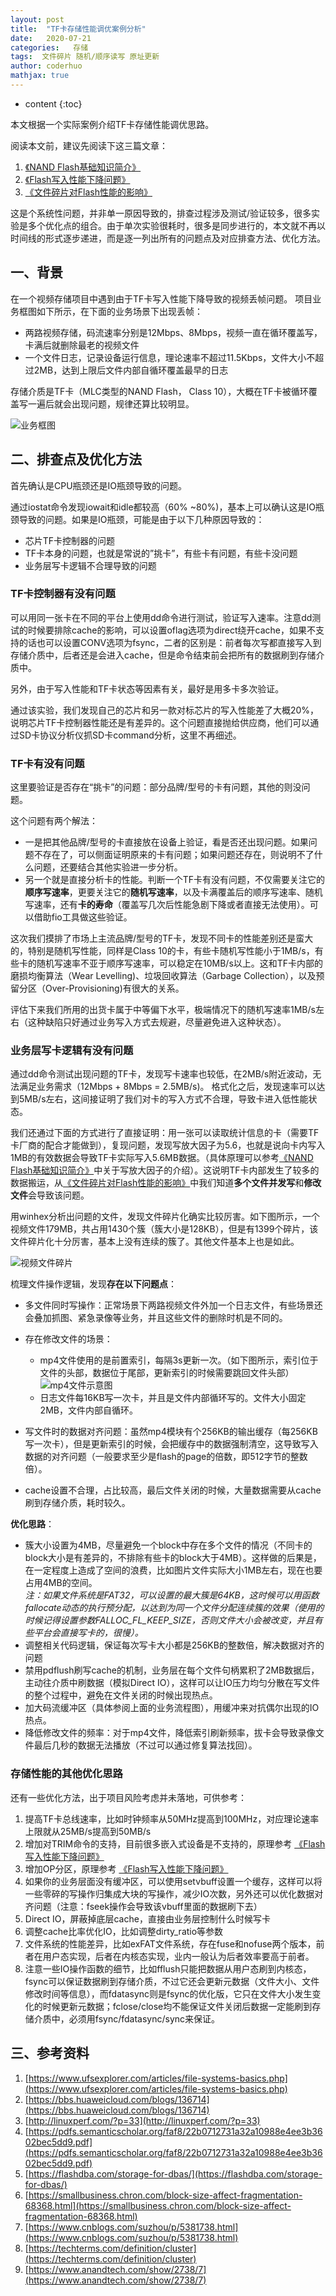 ```yaml
---
layout: post  
title:  "TF卡存储性能调优案例分析"  
date:   2020-07-21  
categories:   存储
tags:  文件碎片 随机/顺序读写 原址更新
author: coderhuo  
mathjax: true
---
```


* content
{:toc}  

本文根据一个实际案例介绍TF卡存储性能调优思路。  







阅读本文前，建议先阅读下这三篇文章：
1. [《NAND Flash基础知识简介》](http://blog.coderhuo.tech/2020/07/18/flash_basics/)
2. [《Flash写入性能下降问题》](http://blog.coderhuo.tech/2020/07/19/flash_write_performance/)
3. [《文件碎片对Flash性能的影响》](http://blog.coderhuo.tech/2020/07/20/file_fragment/)

这是个系统性问题，并非单一原因导致的，排查过程涉及测试/验证较多，很多实验是多个优化点的组合。由于单次实验很耗时，很多是同步进行的，本文就不再以时间线的形式逐步递进，而是逐一列出所有的问题点及对应排查方法、优化方法。

## 一、背景 ##

在一个视频存储项目中遇到由于TF卡写入性能下降导致的视频丢帧问题。
项目业务框图如下所示，在下面的业务场景下出现丢帧：

- 两路视频存储，码流速率分别是12Mbps、8Mbps，视频一直在循环覆盖写，卡满后就删除最老的视频文件
- 一个文件日志，记录设备运行信息，理论速率不超过11.5Kbps，文件大小不超过2MB，达到上限后文件内部自循环覆盖最早的日志

存储介质是TF卡（MLC类型的NAND Flash， Class 10），大概在TF卡被循环覆盖写一遍后就会出现问题，规律还算比较明显。


![业务框图](http://data.coderhuo.tech/blog/tf_write_problem/business_framework.jpg)


## 二、排查点及优化方法 ##

首先确认是CPU瓶颈还是IO瓶颈导致的问题。  

通过iostat命令发现iowait和idle都较高（60% ~80%)，基本上可以确认这是IO瓶颈导致的问题。如果是IO瓶颈，可能是由于以下几种原因导致的：  

  - 芯片TF卡控制器的问题
  - TF卡本身的问题，也就是常说的”挑卡”，有些卡有问题，有些卡没问题
  - 业务层写卡逻辑不合理导致的问题


### TF卡控制器有没有问题 ###

可以用同一张卡在不同的平台上使用dd命令进行测试，验证写入速率。注意dd测试的时候要排除cache的影响，可以设置oflag选项为direct绕开cache，如果不支持的话也可以设置CONV选项为fsync，二者的区别是：前者每次写都直接写入到存储介质中，后者还是会进入cache，但是命令结束前会把所有的数据刷到存储介质中。

另外，由于写入性能和TF卡状态等因素有关，最好是用多卡多次验证。

通过该实验，我们发现自己的芯片和另一款对标芯片的写入性能差了大概20%，说明芯片TF卡控制器性能还是有差异的。这个问题直接抛给供应商，他们可以通过SD卡协议分析仪抓SD卡command分析，这里不再细述。

### TF卡有没有问题 ###

这里要验证是否存在“挑卡”的问题：部分品牌/型号的卡有问题，其他的则没问题。

这个问题有两个解法：
 - 一是把其他品牌/型号的卡直接放在设备上验证，看是否还出现问题。如果问题不存在了，可以侧面证明原来的卡有问题；如果问题还存在，则说明不了什么问题，还要结合其他实验进一步分析。
 - 另一个就是直接分析卡的性能。判断一个TF卡有没有问题，不仅需要关注它的**顺序写速率**，更要关注它的**随机写速率**，以及卡满覆盖后的顺序写速率、随机写速率，还有**卡的寿命**（覆盖写几次后性能急剧下降或者直接无法使用）。可以借助fio工具做这些验证。

这次我们摸排了市场上主流品牌/型号的TF卡，发现不同卡的性能差别还是蛮大的，特别是随机写性能，同样是Class 10的卡，有些卡随机写性能小于1MB/s，有些卡的随机写速率不亚于顺序写速率，可以稳定在10MB/s以上。这和TF卡内部的磨损均衡算法（Wear Levelling)、垃圾回收算法（Garbage Collection），以及预留分区（Over-Provisioning)有很大的关系。

评估下来我们所用的出货卡属于中等偏下水平，极端情况下的随机写速率1MB/s左右（这种缺陷只好通过业务写入方式去规避，尽量避免进入这种状态）。

### 业务层写卡逻辑有没有问题 ###

通过dd命令测试出现问题的TF卡，发现写卡速率也较低，在2MB/s附近波动，无法满足业务需求（12Mbps + 8Mbps = 2.5MB/s)。
格式化之后，发现速率可以达到5MB/s左右，这间接证明了我们对卡的写入方式不合理，导致卡进入低性能状态。

我们还通过下面的方式进行了直接证明：用一张可以读取统计信息的卡（需要TF卡厂商的配合才能做到），复现问题，发现写放大因子为5.6，也就是说向卡内写入1MB的有效数据会导致TF卡实际写入5.6MB数据。（具体原理可以参考[《NAND Flash基础知识简介》](http://blog.coderhuo.tech/2020/07/18/flash_basics/)中关于写放大因子的介绍）。这说明TF卡内部发生了较多的数据搬运，从[《文件碎片对Flash性能的影响》](http://blog.coderhuo.tech/2020/07/20/file_fragment/)中我们知道**多个文件并发写**和**修改文件**会导致该问题。

用winhex分析出问题的文件，发现文件碎片化确实比较厉害。如下图所示，一个视频文件179MB，共占用1430个簇（簇大小是128KB），但是有1399个碎片，该文件碎片化十分厉害，基本上没有连续的簇了。其他文件基本上也是如此。

![视频文件碎片](http://data.coderhuo.tech/blog/tf_write_problem/video_fragment.png)


梳理文件操作逻辑，发现**存在以下问题点**：

- 多文件同时写操作：正常场景下两路视频文件外加一个日志文件，有些场景还会叠加抓图、紧急录像等业务，并且这些文件的删除时机是不同的。
- 存在修改文件的场景：
  - mp4文件使用的是前置索引，每隔3s更新一次。（如下图所示，索引位于文件的头部，数据位于尾部，更新索引的时候需要跳回文件头部）
    ![mp4文件示意图](http://data.coderhuo.tech/blog/tf_write_problem/mp4_file.jpg)
  - 日志文件每16KB写一次卡，并且是文件内部循环写的。文件大小固定2MB，文件内部自循环。

- 写文件时的数据对齐问题：虽然mp4模块有个256KB的输出缓存（每256KB写一次卡），但是更新索引的时候，会把缓存中的数据强制清空，这导致写入数据的对齐问题（一般要求至少是flash的page的倍数，即512字节的整数倍）。

- cache设置不合理，占比较高，最后文件关闭的时候，大量数据需要从cache刷到存储介质，耗时较久。


**优化思路**：

- 簇大小设置为4MB，尽量避免一个block中存在多个文件的情况（不同卡的block大小是有差异的，不排除有些卡的block大于4MB）。这样做的后果是，在一定程度上造成了空间的浪费，比如图片文件实际大小1MB左右，现在也要占用4MB的空间。  
  *注：如果文件系统是FAT32，可以设置的最大簇是64KB，这时候可以用函数fallocate动态的执行预分配，以达到为同一个文件分配连续簇的效果（使用的时候记得设置参数FALLOC_FL_KEEP_SIZE，否则文件大小会被改变，并且有些平台会直接写卡的，很慢）。*
- 调整相关代码逻辑，保证每次写卡大小都是256KB的整数倍，解决数据对齐的问题
- 禁用pdflush刷写cache的机制，业务层在每个文件句柄累积了2MB数据后，主动往介质中刷数据（模拟Direct IO），这样可以让IO压力均匀分散在写文件的整个过程中，避免在文件关闭的时候出现热点。
- 加大码流缓冲区（具体参阅上面的业务流程图），用缓冲来对抗偶尔出现的IO热点。
- 降低修改文件的频率：对于mp4文件，降低索引刷新频率，拔卡会导致录像文件最后几秒的数据无法播放（不过可以通过修复算法找回）。


### 存储性能的其他优化思路 ###

还有一些优化方法，出于项目风险考虑并未落地，可供参考：

1. 提高TF卡总线速率，比如时钟频率从50MHz提高到100MHz，对应理论速率上限就从25MB/s提高到50MB/s
2. 增加对TRIM命令的支持，目前很多嵌入式设备是不支持的，原理参考 [《Flash写入性能下降问题》](http://blog.coderhuo.tech/2020/07/19/flash_write_performance/)
3. 增加OP分区，原理参考 [《Flash写入性能下降问题》](http://blog.coderhuo.tech/2020/07/19/flash_write_performance/)
4. 如果你的业务层面没有缓冲区，可以使用setvbuff设置一个缓存，这样可以将一些零碎的写操作归集成大块的写操作，减少IO次数，另外还可以优化数据对齐问题（注意：fseek操作会导致该vbuff里面的数据刷下去）
5. Direct IO，屏蔽掉底层cache，直接由业务层控制什么时候写卡
6. 调整cache比率优化IO，比如调整dirty_ratio等参数
7. 文件系统的性能差异，比如exFAT文件系统，存在fuse和nofuse两个版本，前者在用户态实现，后者在内核态实现，业内一般认为后者效率要高于前者。
8. 注意一些IO操作函数的细节，比如fflush只能把数据从用户态刷到内核态，fsync可以保证数据刷到存储介质，不过它还会更新元数据（文件大小、文件修改时间等信息），而fdatasync则是fsync的优化版，它只在文件大小发生变化的时候更新元数据；fclose/close均不能保证文件关闭后数据一定能刷到存储介质中，必须用fsync/fdatasync/sync来保证。



## 三、参考资料 ##

1. [https://www.ufsexplorer.com/articles/file-systems-basics.php](https://www.ufsexplorer.com/articles/file-systems-basics.php)
2. [https://bbs.huaweicloud.com/blogs/136714](https://bbs.huaweicloud.com/blogs/136714)
3. [http://linuxperf.com/?p=33](http://linuxperf.com/?p=33)
4. [https://pdfs.semanticscholar.org/faf8/22b0712731a32a10988e4ee3b3602bec5dd9.pdf](https://pdfs.semanticscholar.org/faf8/22b0712731a32a10988e4ee3b3602bec5dd9.pdf)
5. [https://flashdba.com/storage-for-dbas/](https://flashdba.com/storage-for-dbas/)
6. [https://smallbusiness.chron.com/block-size-affect-fragmentation-68368.html](https://smallbusiness.chron.com/block-size-affect-fragmentation-68368.html)
7. [https://www.cnblogs.com/suzhou/p/5381738.html](https://www.cnblogs.com/suzhou/p/5381738.html)
8. [https://techterms.com/definition/cluster](https://techterms.com/definition/cluster)
9. [https://www.anandtech.com/show/2738/7](https://www.anandtech.com/show/2738/7)
